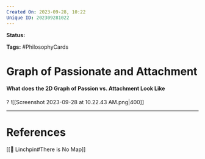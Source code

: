 ```yaml
---
Created On: 2023-09-28, 10:22
Unique ID: 202309281022
---
```

**Status:**  

**Tags:** #PhilosophyCards 

# Graph of Passionate and Attachment

#### What does the 2D Graph of Passion vs. Attachment Look Like
?
![[Screenshot 2023-09-28 at 10.22.43 AM.png|400]]
<!--SR:!2024-01-29,70,230-->


---
# References

[[🔩 Linchpin#There is No Map]]